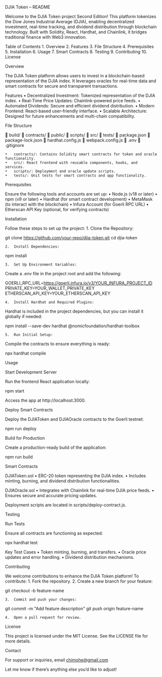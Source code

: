 DJIA Token – README

Welcome to the DJIA Token project Second Edition! This platform tokenizes the Dow Jones Industrial Average (DJIA), enabling decentralized investment, real-time tracking, and dividend distribution through blockchain technology. Built with Solidity, React, Hardhat, and Chainlink, it bridges traditional finance with Web3 innovation.

Table of Contents
	1.	Overview
	2.	Features
	3.	File Structure
	4.	Prerequisites
	5.	Installation
	6.	Usage
	7.	Smart Contracts
	8.	Testing
	9.	Contributing
	10.	License

Overview

The DJIA Token platform allows users to invest in a blockchain-based representation of the DJIA index. It leverages oracles for real-time data and smart contracts for secure and transparent transactions.

Features
	•	Decentralized Investment: Tokenized representation of the DJIA index.
	•	Real-Time Price Updates: Chainlink-powered price feeds.
	•	Automated Dividends: Secure and efficient dividend distribution.
	•	Modern Frontend: React-based user-friendly interface.
	•	Scalable Architecture: Designed for future enhancements and multi-chain compatibility.

File Structure

📁 build/
📁 contracts/
📁 public/
📁 scripts/
📁 src/
📁 tests/
📄 package.json
📄 package-lock.json
📄 hardhat.config.js
📄 webpack.config.js
📄 .env
📄 .gitignore

	•	contracts/: Contains Solidity smart contracts for token and oracle functionality.
	•	src/: React frontend with reusable components, hooks, and services.
	•	scripts/: Deployment and oracle update scripts.
	•	tests/: Unit tests for smart contracts and app functionality.

Prerequisites

Ensure the following tools and accounts are set up:
	•	Node.js (v18 or later)
	•	npm (v9 or later)
	•	Hardhat (for smart contract development)
	•	MetaMask (to interact with the blockchain)
	•	Infura Account (for Goerli RPC URL)
	•	Etherscan API Key (optional, for verifying contracts)

Installation

Follow these steps to set up the project:
	1.	Clone the Repository:

git clone https://github.com/your-repo/djia-token.git
cd djia-token


	2.	Install Dependencies:

npm install


	3.	Set Up Environment Variables:
Create a .env file in the project root and add the following:

GOERLI_RPC_URL=https://goerli.infura.io/v3/YOUR_INFURA_PROJECT_ID
PRIVATE_KEY=YOUR_WALLET_PRIVATE_KEY
ETHERSCAN_API_KEY=YOUR_ETHERSCAN_API_KEY


	4.	Install Hardhat and Required Plugins:
Hardhat is included in the project dependencies, but you can install it globally if needed:

npm install --save-dev hardhat @nomicfoundation/hardhat-toolbox


	5.	Run Initial Setup:
Compile the contracts to ensure everything is ready:

npx hardhat compile

Usage

Start Development Server

Run the frontend React application locally:

npm start

Access the app at http://localhost:3000.

Deploy Smart Contracts

Deploy the DJIAToken and DJIAOracle contracts to the Goerli testnet:

npm run deploy

Build for Production

Create a production-ready build of the application:

npm run build

Smart Contracts

DJIAToken.sol
	•	ERC-20 token representing the DJIA index.
	•	Includes minting, burning, and dividend distribution functionalities.

DJIAOracle.sol
	•	Integrates with Chainlink for real-time DJIA price feeds.
	•	Ensures secure and accurate pricing updates.

Deployment scripts are located in scripts/deploy-contract.js.

Testing

Run Tests

Ensure all contracts are functioning as expected:

npx hardhat test

Key Test Cases
	•	Token minting, burning, and transfers.
	•	Oracle price updates and error handling.
	•	Dividend distribution mechanisms.

Contributing

We welcome contributions to enhance the DJIA Token platform! To contribute:
	1.	Fork the repository.
	2.	Create a new branch for your feature:

git checkout -b feature-name


	3.	Commit and push your changes:

git commit -m "Add feature description"
git push origin feature-name


	4.	Open a pull request for review.

License

This project is licensed under the MIT License. See the LICENSE file for more details.

Contact

For support or inquiries, email chimohe@gmail.com

Let me know if there’s anything else you’d like to adjust!
